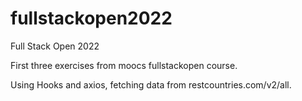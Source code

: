# fullstackopen2022

Full Stack Open 2022

First three exercises from moocs fullstackopen course.

Using Hooks and axios, fetching data from restcountries.com/v2/all.
